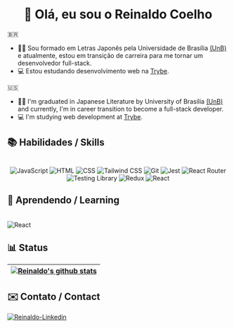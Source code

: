  <h1 align='center'>🌊 Olá, eu sou o Reinaldo Coelho</h1>

🇧🇷

- 👋🏻 Sou formado em Letras Japonês pela Universidade de Brasília [(UnB)](https://www.unb.br/) e atualmente, estou em transição de carreira para me tornar um desenvolvedor full-stack.
- 💻 Estou estudando desenvolvimento web na [Trybe](https://www.betrybe.com/).

🇺🇸

- 👋🏻 I'm graduated in Japanese Literature by University of Brasilia [(UnB)](https://international.unb.br/) and currently, I'm in career transition to become a full-stack developer.
- 💻 I'm studying web development at [Trybe](https://www.betrybe.com/).

## 📚 Habilidades / Skills
<div align='center'><br>
 
<img src='https://img.shields.io/badge/javascript-%23F7DF1E.svg?style=for-the-badge&logo=javascript&logoColor=black' alt='JavaScript'/>
<img src='https://img.shields.io/badge/html5-%23E34F26.svg?style=for-the-badge&logo=html5&logoColor=white' alt='HTML'/>
<img src='https://img.shields.io/badge/css3-%231572B6.svg?style=for-the-badge&logo=css3&logoColor=white' alt='CSS'/>
<img src='https://img.shields.io/badge/tailwindcss-%2338B2AC.svg?style=for-the-badge&logo=tailwind-css&logoColor=white' alt='Tailwind CSS'/>
<img src='https://img.shields.io/badge/git-%23F05033.svg?style=for-the-badge&logo=git&logoColor=white' alt='Git'/>
<img src='https://img.shields.io/badge/-jest-%23C21325?style=for-the-badge&logo=jest&logoColor=white' alt='Jest'/>
<img src='https://img.shields.io/badge/React_Router-CA4245?style=for-the-badge&logo=react-router&logoColor=white' alt='React Router'/>
<img src='https://img.shields.io/badge/-TestingLibrary-%23E33332?style=for-the-badge&logo=testing-library&logoColor=white' alt='Testing Library'/>
<img src='https://img.shields.io/badge/redux-%23593d88.svg?style=for-the-badge&logo=redux&logoColor=white' alt='Redux'/>
<img src='https://img.shields.io/badge/react-%2320232a.svg?style=for-the-badge&logo=react&logoColor=%2361DAFB' alt='React'/>
 </div>

## 🌱 Aprendendo / Learning
<div style="display: inline_block"><br>
  <img align='center' alt='React' src='https://img.shields.io/badge/React-20232A?style=for-the-badge&logo=react&logoColor=61DAFB'/>
  
</div>


## 📊 Status

| <a href="https://github.com/coelhoreinaldo"><img align="center" src="https://github-readme-streak-stats.herokuapp.com/?user=coelhoreinaldo&theme=tokyonight&hide_border=true)" alt="Reinaldo's github stats" /></a>
| ------------- |
    
 ## ✉️ Contato / Contact
  
<a href='https://www.linkedin.com/in/coelhoreinaldo/' target='_blank' ><img align='center' alt='Reinaldo-Linkedin' src='https://img.shields.io/badge/LinkedIn-0077B5?style=for-the-badge&logo=linkedin&logoColor=white'/></a>

